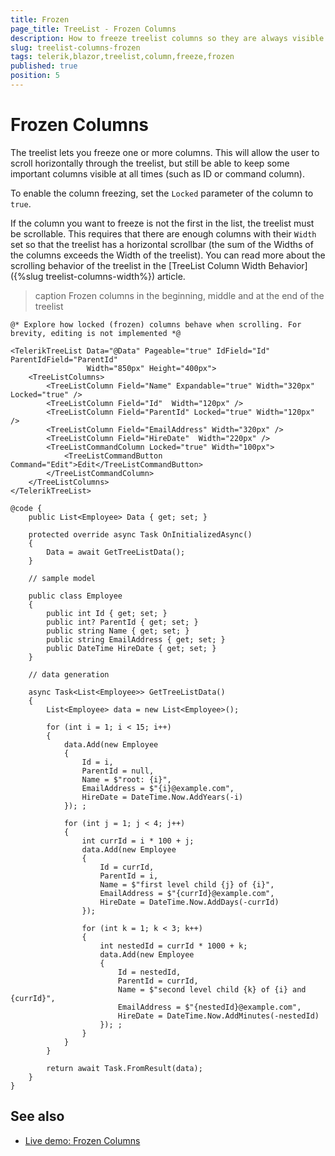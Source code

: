 ```yaml
---
title: Frozen
page_title: TreeList - Frozen Columns
description: How to freeze treelist columns so they are always visible in a scrollable treelist.
slug: treelist-columns-frozen
tags: telerik,blazor,treelist,column,freeze,frozen
published: true
position: 5
---
```


# Frozen Columns

The treelist lets you freeze one or more columns. This will allow the user to scroll horizontally through the treelist, but still be able to keep some important columns visible at all times (such as ID or command column).

To enable the column freezing, set the `Locked` parameter of the column to `true`.

If the column you want to freeze is not the first in the list, the treelist must be scrollable. This requires that there are enough columns with their `Width` set so that the treelist has a horizontal scrollbar (the sum of the Widths of the columns exceeds the Width of the treelist). You can read more about the scrolling behavior of the treelist in the [TreeList Column Width Behavior]({%slug treelist-columns-width%}) article.

>caption Frozen columns in the beginning, middle and at the end of the treelist

````CSHTML
@* Explore how locked (frozen) columns behave when scrolling. For brevity, editing is not implemented *@

<TelerikTreeList Data="@Data" Pageable="true" IdField="Id" ParentIdField="ParentId"
                 Width="850px" Height="400px">
    <TreeListColumns>
        <TreeListColumn Field="Name" Expandable="true" Width="320px" Locked="true" />
        <TreeListColumn Field="Id"  Width="120px" />
        <TreeListColumn Field="ParentId" Locked="true" Width="120px" />
        <TreeListColumn Field="EmailAddress" Width="320px" />
        <TreeListColumn Field="HireDate"  Width="220px" />
        <TreeListCommandColumn Locked="true" Width="100px">
            <TreeListCommandButton Command="Edit">Edit</TreeListCommandButton>
        </TreeListCommandColumn>
    </TreeListColumns>
</TelerikTreeList>

@code {
    public List<Employee> Data { get; set; }

    protected override async Task OnInitializedAsync()
    {
        Data = await GetTreeListData();
    }

    // sample model

    public class Employee
    {
        public int Id { get; set; }
        public int? ParentId { get; set; }
        public string Name { get; set; }
        public string EmailAddress { get; set; }
        public DateTime HireDate { get; set; }
    }

    // data generation

    async Task<List<Employee>> GetTreeListData()
    {
        List<Employee> data = new List<Employee>();

        for (int i = 1; i < 15; i++)
        {
            data.Add(new Employee
            {
                Id = i,
                ParentId = null,
                Name = $"root: {i}",
                EmailAddress = $"{i}@example.com",
                HireDate = DateTime.Now.AddYears(-i)
            }); ;

            for (int j = 1; j < 4; j++)
            {
                int currId = i * 100 + j;
                data.Add(new Employee
                {
                    Id = currId,
                    ParentId = i,
                    Name = $"first level child {j} of {i}",
                    EmailAddress = $"{currId}@example.com",
                    HireDate = DateTime.Now.AddDays(-currId)
                });

                for (int k = 1; k < 3; k++)
                {
                    int nestedId = currId * 1000 + k;
                    data.Add(new Employee
                    {
                        Id = nestedId,
                        ParentId = currId,
                        Name = $"second level child {k} of {i} and {currId}",
                        EmailAddress = $"{nestedId}@example.com",
                        HireDate = DateTime.Now.AddMinutes(-nestedId)
                    }); ;
                }
            }
        }

        return await Task.FromResult(data);
    }
}
````


## See also
 * [Live demo: Frozen Columns](https://demos.telerik.com/blazor-ui/treelist/frozen-columns)
